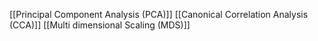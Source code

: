 [[Principal Component Analysis (PCA)]]
[[Canonical Correlation Analysis (CCA)]]
[[Multi dimensional Scaling (MDS)]]
